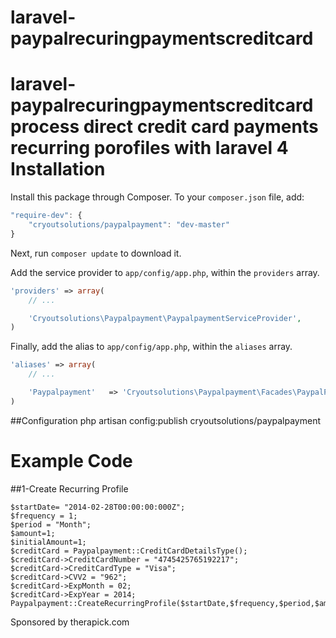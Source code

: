 laravel-paypalrecuringpaymentscreditcard
=====================

laravel-paypalrecuringpaymentscreditcard 
process  direct credit card payments recurring porofiles with laravel 4
Installation
=============
Install this package through Composer. To your `composer.json` file, add:

```js
"require-dev": {
    "cryoutsolutions/paypalpayment": "dev-master"
}
```

Next, run `composer update` to download it.

Add the service provider to `app/config/app.php`, within the `providers` array.

```php
'providers' => array(
    // ...

    'Cryoutsolutions\Paypalpayment\PaypalpaymentServiceProvider',
)
```

Finally, add the alias to `app/config/app.php`, within the `aliases` array.

```php
'aliases' => array(
    // ...

    'Paypalpayment'   => 'Cryoutsolutions\Paypalpayment\Facades\PaypalPayment',
)
```
##Configuration
php artisan config:publish cryoutsolutions/paypalpayment

Example Code
============

##1-Create Recurring Profile 

    $startDate= "2014-02-28T00:00:00:000Z";
    $frequency = 1;
    $period = "Month";
    $amount=1;
    $initialAmount=1;
    $creditCard = Paypalpayment::CreditCardDetailsType();
    $creditCard->CreditCardNumber = "4745425765192217";
    $creditCard->CreditCardType = "Visa";
    $creditCard->CVV2 = "962";
    $creditCard->ExpMonth = 02;
    $creditCard->ExpYear = 2014;
    Paypalpayment::CreateRecurringProfile($startDate,$frequency,$period,$amount,$initialAmount,$creditCard);

Sponsored by therapick.com
